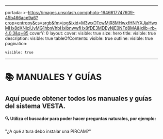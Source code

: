 * * *

portada: >-<https://images.unsplash.com/photo-1646617747609-45b466ace9a6?crop=entropy&cs=srgb&fm=jpg&ixid=M3wxOTcwMjR8MHwxfHNlYXJjaHwxMHx8dXNlciUyMG1hbnVhbHxlbnwwfHx8fDE3MDEyNjE0NTd8MA&ixlib=rb-4.0.3&q=85>
coverY: 0
layout:
  cover:
    visible: true
    size: hero
  title:
    visible: true
  description:
    visible: true
  tableOfContents:
    visible: true
  outline:
    visible: true
  pagination:

    visible: true

* * *

# 📚 MANUALES Y GUÍAS

## Aquí puede obtener todos los manuales y guías del sistema VESTA.

#### 🔍 Utiliza el buscador para poder hacer preguntas naturales, por ejemplo:

"¿A qué altura debo instalar una PIRCAM?"
